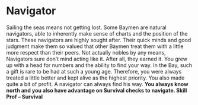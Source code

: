 Navigator
=========

Sailing the seas means not getting lost. Some Baymen are natural navigators, able to inherently make sense of charts and the position of the stars. These navigators are highly sought after. Their quick minds and good judgment make them so valued that other Baymen treat them with a little more respect than their peers. Not actually nobles by any means, Navigators sure don’t mind acting like it. After all, they earned it.  You grew up with a head for numbers and the ability to find your way. In the Bay, such a gift is rare to be had at such a young age. Therefore, you were always treated a little better and kept alive as the highest priority. You also made quite a bit of profit.  A navigator can always find his way. **You always know north and you also have advantage on Survival checks to navigate.  Skill Prof – Survival**
